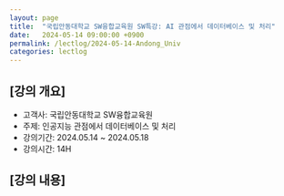 ```yaml
---
layout: page
title:  "국립안동대학교 SW융합교육원 SW특강: AI 관점에서 데이터베이스 및 처리"
date:   2024-05-14 09:00:00 +0900
permalink: /lectlog/2024-05-14-Andong_Univ
categories: lectlog
---
```


## [강의 개요]

* 고객사: 국립안동대학교 SW융합교육원 
* 주제: 인공지능 관점에서 데이터베이스 및 처리
* 강의기간: 2024.05.14 ~ 2024.05.18
* 강의시간: 14H

## [강의 내용]